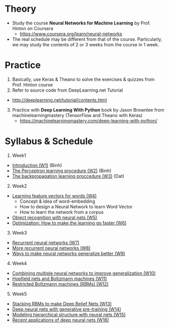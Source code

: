 # Theory
* Study the course **Neural Networks for Machine Learning** by Prof. Hinton on Coursera
  * https://www.coursera.org/learn/neural-networks
* The real schedule may be different from that of the course. Particularly, we may study the contents of 2 or 3 weeks from the course in 1 week.

# Practice
1. Basically, use Keras & Theano to solve the exercises & quizzes from Prof. Hinton course
2. Refer to source code from DeepLearning.net Tutorial
  * http://deeplearning.net/tutorial/contents.html
3. Practice with **Deep Learning With Python** book by Jason Brownlee from machinelearningmastery (TensorFlow and Theano with Keras)
	* https://machinelearningmastery.com/deep-learning-with-python/

# Syllabus & Schedule
1. Week1
  * [Introduction (W1)](https://www.coursera.org/learn/neural-networks/home/week/1) (Binh)
  * [The Perceptron learning procedure (W2)](https://www.coursera.org/learn/neural-networks/home/week/2) (Binh)
  * [The backpropagation learning proccedure (W3)](https://www.coursera.org/learn/neural-networks/home/week/3) (Dat)
2. Week2
  * [Learning feature vectors for words (W4)](https://www.coursera.org/learn/neural-networks/home/week/4)
  	* Concept & idea of word-embedding
	* How to design a Neural Network to learn Word Vector
	* How to learn the network from a corpus
  * [Object recognition with neural nets (W5)](https://www.coursera.org/learn/neural-networks/home/week/5)
  * [Optimization: How to make the learning go faster (W6)](https://www.coursera.org/learn/neural-networks/home/week/6)
3. Week3
  * [Recurrent neural networks (W7)](https://www.coursera.org/learn/neural-networks/home/week/7)
  * [More recurrent neural networks (W8)](https://www.coursera.org/learn/neural-networks/home/week/8)
  * [Ways to make neural networks generalize better (W9)](https://www.coursera.org/learn/neural-networks/home/week/9)
4. Week4
  * [Combining multiple neural networks to improve generalization (W10)](https://www.coursera.org/learn/neural-networks/home/week/10)
  * [Hopfield nets and Boltzmann machines (W11)](https://www.coursera.org/learn/neural-networks/home/week/11)
  * [Restricted Boltzmann machines (RBMs) (W12)](https://www.coursera.org/learn/neural-networks/home/week/12)
5. Week5
  * [Stacking RBMs to make Deep Belief Nets (W13)](https://www.coursera.org/learn/neural-networks/home/week/13)
  * [Deep neural nets with generative pre-training (W14)](https://www.coursera.org/learn/neural-networks/home/week/14)
  * [Modeling hierarchical structure with neural nets (W15)](https://www.coursera.org/learn/neural-networks/home/week/15)
  * [Recent applications of deep neural nets (W16)](https://www.coursera.org/learn/neural-networks/home/week/16)
